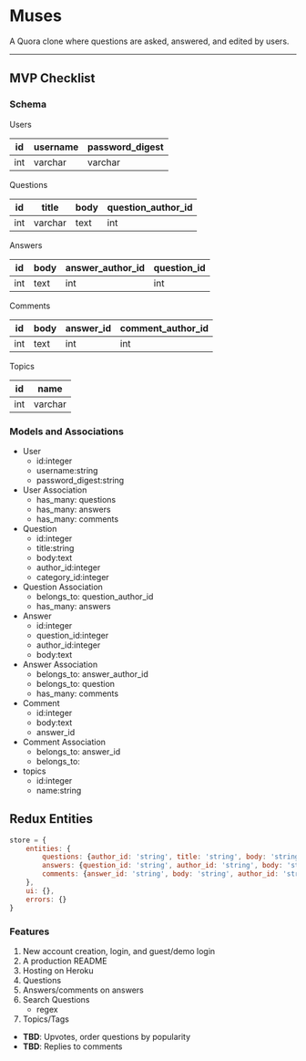 # Muses

A Quora clone where questions are asked, answered, and edited by users.

---
## MVP Checklist

### Schema

Users

|id|username|password_digest|
|---|---|---|
|int|varchar|varchar|


Questions

|id|title|body|question_author_id|
|---|---|---|---|
|int|varchar|text|int|

Answers

|id|body|answer_author_id|question_id|
|---|---|---|---|
|int|text|int|int|

Comments

|id|body|answer_id|comment_author_id|
|---|---|---|---|
|int|text|int|int|

Topics

|id|name|
|---|---|
|int|varchar|

### Models and Associations


+ User
    + id:integer
    + username:string
    + password_digest:string
+ User Association
    + has_many: questions
    + has_many: answers
    + has_many: comments
+ Question
    + id:integer
    + title:string
    + body:text 
    + author_id:integer
    + category_id:integer
+ Question Association
    + belongs_to: question_author_id
    + has_many: answers
+ Answer
    + id:integer
    + question_id:integer
    + author_id:integer
    + body:text
+ Answer Association
    + belongs_to: answer_author_id
    + belongs_to: question
    + has_many: comments
+ Comment
    + id:integer
    + body:text
    + answer_id
+ Comment Association
    + belongs_to: answer_id
    + belongs_to: 
+ topics
    + id:integer
    + name:string


## Redux Entities

```js
store = {
    entities: {
        questions: {author_id: 'string', title: 'string', body: 'string', category_id: 'string'},
        answers: {question_id: 'string', author_id: 'string', body: 'string'},
        comments: {answer_id: 'string', body: 'string', author_id: 'string'}
    },
    ui: {},
    errors: {}
}
```

### Features 

1. New account creation, login, and guest/demo login
2. A production README 
3. Hosting on Heroku
4. Questions
5. Answers/comments on answers
6. Search Questions
    + regex
7. Topics/Tags

+ **TBD**: Upvotes, order questions by popularity
+ **TBD**: Replies to comments





